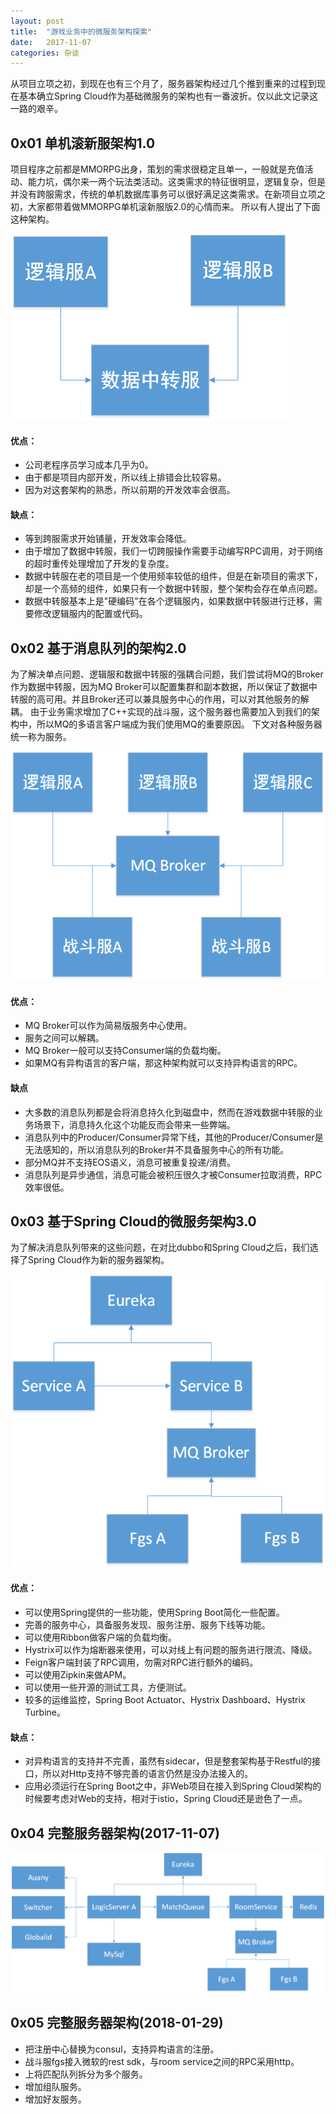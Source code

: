```yaml
---
layout: post
title:  "游戏业务中的微服务架构探索"
date:   2017-11-07
categories: 杂谈
---
```


从项目立项之初，到现在也有三个月了，服务器架构经过几个推到重来的过程到现在基本确立Spring Cloud作为基础微服务的架构也有一番波折。仅以此文记录这一路的艰辛。

## 0x01 单机滚新服架构1.0
项目程序之前都是MMORPG出身，策划的需求很稳定且单一，一般就是充值活动、能力坑，偶尔来一两个玩法类活动。这类需求的特征很明显，逻辑复杂，但是并没有跨服需求，传统的单机数据库事务可以很好满足这类需求。在新项目立项之初，大家都带着做MMORPG单机滚新服版2.0的心情而来。
所以有人提出了下面这种架构。<br>

![单机滚新服架构1.0](/images/server_arch_01.png "单机滚新服架构1.0")<br>

#### 优点：
* 公司老程序员学习成本几乎为0。
* 由于都是项目内部开发，所以线上排错会比较容易。
* 因为对这套架构的熟悉，所以前期的开发效率会很高。<br>

#### 缺点：
* 等到跨服需求开始铺量，开发效率会降低。
* 由于增加了数据中转服，我们一切跨服操作需要手动编写RPC调用，对于网络的超时重传处理增加了开发的复杂度。
* 数据中转服在老的项目是一个使用频率较低的组件，但是在新项目的需求下，却是一个高频的组件，如果只有一个数据中转服，整个架构会存在单点问题。
* 数据中转服基本上是"硬编码"在各个逻辑服内，如果数据中转服进行迁移，需要修改逻辑服内的配置或代码。

## 0x02 基于消息队列的架构2.0
为了解决单点问题、逻辑服和数据中转服的强耦合问题，我们尝试将MQ的Broker作为数据中转服，因为MQ Broker可以配置集群和副本数据，所以保证了数据中转服的高可用。并且Broker还可以兼具服务中心的作用，可以对其他服务的解耦。
由于业务需求增加了C++实现的战斗服，这个服务器也需要加入到我们的架构中，所以MQ的多语言客户端成为我们使用MQ的重要原因。
下文对各种服务器统一称为服务。<br>

![基于消息队列的架构2.0](/images/server_arch_02.png "基于消息队列的架构2.0")<br>

#### 优点：
* MQ Broker可以作为简易版服务中心使用。
* 服务之间可以解耦。
* MQ Broker一般可以支持Consumer端的负载均衡。
* 如果MQ有异构语言的客户端，那这种架构就可以支持异构语言的RPC。<br>

#### 缺点
* 大多数的消息队列都是会将消息持久化到磁盘中，然而在游戏数据中转服的业务场景下，消息持久化这个功能反而会带来一些弊端。
* 消息队列中的Producer/Consumer异常下线，其他的Producer/Consumer是无法感知的，所以消息队列的Broker并不具备服务中心的所有功能。
* 部分MQ并不支持EOS语义，消息可被重复投递/消费。
* 消息队列是异步通信，消息可能会被积压很久才被Consumer拉取消费，RPC效率很低。

## 0x03 基于Spring Cloud的微服务架构3.0
为了解决消息队列带来的这些问题，在对比dubbo和Spring Cloud之后，我们选择了Spring Cloud作为新的服务器架构。<br>

![基于Spring Cloud的微服务架构3.0](/images/server_arch_03.png "基于Spring Cloud的微服务架构3.0")<br>

#### 优点：
* 可以使用Spring提供的一些功能，使用Spring Boot简化一些配置。
* 完善的服务中心，具备服务发现、服务注册、服务下线等功能。
* 可以使用Ribbon做客户端的负载均衡。
* Hystrix可以作为熔断器来使用，可以对线上有问题的服务进行限流、降级。
* Feign客户端封装了RPC调用，勿需对RPC进行额外的编码。
* 可以使用Zipkin来做APM。
* 可以使用一些开源的测试工具，方便测试。
* 较多的运维监控，Spring Boot Actuator、Hystrix Dashboard、Hystrix Turbine。

#### 缺点：
* 对异构语言的支持并不完善，虽然有sidecar，但是整套架构基于Restful的接口，所以对Http支持不够完善的语言仍然是没办法接入的。
* 应用必须运行在Spring Boot之中，非Web项目在接入到Spring Cloud架构的时候要考虑对Web的支持，相对于istio，Spring Cloud还是逊色了一点。

## 0x04 完整服务器架构(2017-11-07)

![目前完整服务器架构图](/images/server_arch_04.png "目前完整服务器架构图")<br>

## 0x05 完整服务器架构(2018-01-29)
* 把注册中心替换为consul，支持异构语言的注册。
* 战斗服fgs接入微软的rest sdk，与room service之间的RPC采用http。
* 上将匹配队列拆分为多个服务。
* 增加组队服务。
* 增加好友服务。